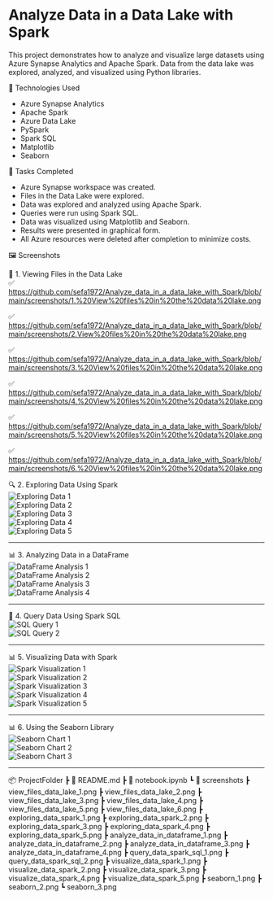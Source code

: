 # Analyze Data in a Data Lake with Spark

This project demonstrates how to analyze and visualize large datasets using Azure Synapse Analytics and Apache Spark. Data from the data lake was explored, analyzed, and visualized using Python libraries.

📌 Technologies Used
- Azure Synapse Analytics
- Apache Spark
- Azure Data Lake
- PySpark
- Spark SQL
- Matplotlib
- Seaborn

🧪 Tasks Completed
- Azure Synapse workspace was created.
- Files in the Data Lake were explored.
- Data was explored and analyzed using Apache Spark.
- Queries were run using Spark SQL.
- Data was visualized using Matplotlib and Seaborn.
- Results were presented in graphical form.
- All Azure resources were deleted after completion to minimize costs.

🖼️ Screenshots

📁 1. Viewing Files in the Data Lake  
✅ https://github.com/sefa1972/Analyze_data_in_a_data_lake_with_Spark/blob/main/screenshots/1.%20View%20files%20in%20the%20data%20lake.png

✅ https://github.com/sefa1972/Analyze_data_in_a_data_lake_with_Spark/blob/main/screenshots/2.View%20files%20in%20the%20data%20lake.png

✅ https://github.com/sefa1972/Analyze_data_in_a_data_lake_with_Spark/blob/main/screenshots/3.%20View%20files%20in%20the%20data%20lake.png

✅ https://github.com/sefa1972/Analyze_data_in_a_data_lake_with_Spark/blob/main/screenshots/4.%20View%20files%20in%20the%20data%20lake.png

✅ https://github.com/sefa1972/Analyze_data_in_a_data_lake_with_Spark/blob/main/screenshots/5.%20View%20files%20in%20the%20data%20lake.png

✅ https://github.com/sefa1972/Analyze_data_in_a_data_lake_with_Spark/blob/main/screenshots/6.%20View%20files%20in%20the%20data%20lake.png

🔍 2. Exploring Data Using Spark  
![Exploring Data 1](./screenshots/exploring_data_spark_1.png)  
![Exploring Data 2](./screenshots/exploring_data_spark_2.png)  
![Exploring Data 3](./screenshots/exploring_data_spark_3.png)  
![Exploring Data 4](./screenshots/exploring_data_spark_4.png)  
![Exploring Data 5](./screenshots/exploring_data_spark_5.png)

---

📊 3. Analyzing Data in a DataFrame  
![DataFrame Analysis 1](./screenshots/analyze_data_in_dataframe_1.png)  
![DataFrame Analysis 2](./screenshots/analyze_data_in_dataframe_2.png)  
![DataFrame Analysis 3](./screenshots/analyze_data_in_dataframe_3.png)  
![DataFrame Analysis 4](./screenshots/analyze_data_in_dataframe_4.png)

---

📝 4. Query Data Using Spark SQL  
![SQL Query 1](./screenshots/query_data_spark_sql_1.png)  
![SQL Query 2](./screenshots/query_data_spark_sql_2.png)

---

📊 5. Visualizing Data with Spark  
![Spark Visualization 1](./screenshots/visualize_data_spark_1.png)  
![Spark Visualization 2](./screenshots/visualize_data_spark_2.png)  
![Spark Visualization 3](./screenshots/visualize_data_spark_3.png)  
![Spark Visualization 4](./screenshots/visualize_data_spark_4.png)  
![Spark Visualization 5](./screenshots/visualize_data_spark_5.png)

---

📊 6. Using the Seaborn Library  
![Seaborn Chart 1](./screenshots/seaborn_1.png)  
![Seaborn Chart 2](./screenshots/seaborn_2.png)  
![Seaborn Chart 3](./screenshots/seaborn_3.png)

---

📦 ProjectFolder
 ┣ 📜 README.md
 ┣ 📜 notebook.ipynb
 ┗ 📂 screenshots
    ┣ view_files_data_lake_1.png
    ┣ view_files_data_lake_2.png
    ┣ view_files_data_lake_3.png
    ┣ view_files_data_lake_4.png
    ┣ view_files_data_lake_5.png
    ┣ view_files_data_lake_6.png
    ┣ exploring_data_spark_1.png
    ┣ exploring_data_spark_2.png
    ┣ exploring_data_spark_3.png
    ┣ exploring_data_spark_4.png
    ┣ exploring_data_spark_5.png
    ┣ analyze_data_in_dataframe_1.png
    ┣ analyze_data_in_dataframe_2.png
    ┣ analyze_data_in_dataframe_3.png
    ┣ analyze_data_in_dataframe_4.png
    ┣ query_data_spark_sql_1.png
    ┣ query_data_spark_sql_2.png
    ┣ visualize_data_spark_1.png
    ┣ visualize_data_spark_2.png
    ┣ visualize_data_spark_3.png
    ┣ visualize_data_spark_4.png
    ┣ visualize_data_spark_5.png
    ┣ seaborn_1.png
    ┣ seaborn_2.png
    ┗ seaborn_3.png
